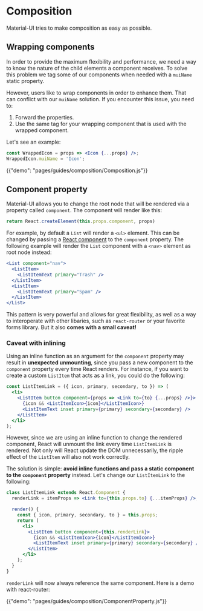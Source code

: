 # Composition

Material-UI tries to make composition as easy as possible.

## Wrapping components

In order to provide the maximum flexibility and performance,
we need a way to know the nature of the child elements a component receives.
To solve this problem we tag some of our components when needed
with a `muiName` static property.

However, users like to wrap components in order to enhance them.
That can conflict with our `muiName` solution.
If you encounter this issue, you need to:
1. Forward the properties.
2. Use the same tag for your wrapping component that is used with the wrapped component.

Let's see an example:

```jsx
const WrappedIcon = props => <Icon {...props} />;
WrappedIcon.muiName = 'Icon';
```

{{"demo": "pages/guides/composition/Composition.js"}}

## Component property

Material-UI allows you to change the root node that will be rendered via a property called `component`.
The component will render like this:

```js
return React.createElement(this.props.component, props)
```


For example, by default a `List` will render a `<ul>` element. This can be changed by passing a [React component](https://reactjs.org/docs/components-and-props.html#functional-and-class-components) to the `component` property.
The following example will render the `List` component with a `<nav>` element as root node instead:

```jsx
<List component="nav">
  <ListItem>
    <ListItemText primary="Trash" />
  </ListItem>
  <ListItem>
    <ListItemText primary="Spam" />
  </ListItem>
</List>
```

This pattern is very powerful and allows for great flexibility, as well as a way to interoperate with other libaries, such as `react-router` or your favorite forms library. But it also **comes with a small caveat!**

### Caveat with inlining

Using an inline function as an argument for the `component` property may result in **unexpected unmounting**, since you pass a new component to the `component` property every time React renders.
For instance, if you want to create a custom `ListItem` that acts as a link, you could do the following:

```jsx
const ListItemLink = ({ icon, primary, secondary, to }) => (
  <li>
    <ListItem button component={props => <Link to={to} {...props} />}>
      {icon && <ListItemIcon>{icon}</ListItemIcon>}
      <ListItemText inset primary={primary} secondary={secondary} />
    </ListItem>
  </li>
);
```

However, since we are using an inline function to change the rendered component, React will unmount the link every time `ListItemLink` is rendered. Not only will React update the DOM unnecessarily, the ripple effect of the `ListItem` will also not work correctly.

The solution is simple: **avoid inline functions and pass a static component to the `component` property** instead.
Let's change our `ListItemLink` to the following:

```jsx
class ListItemLink extends React.Component {
  renderLink = itemProps => <Link to={this.props.to} {...itemProps} />;

  render() {
    const { icon, primary, secondary, to } = this.props;
    return (
      <li>
        <ListItem button component={this.renderLink}>
          {icon && <ListItemIcon>{icon}</ListItemIcon>}
          <ListItemText inset primary={primary} secondary={secondary} />
        </ListItem>
      </li>
    );
  }
}
```

`renderLink` will now always reference the same component. Here is a demo with react-router:

{{"demo": "pages/guides/composition/ComponentProperty.js"}}

